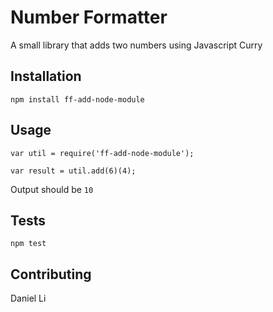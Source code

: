 Number Formatter
=========

A small library that adds two numbers using Javascript Curry

## Installation

  `npm install ff-add-node-module`

## Usage

    var util = require('ff-add-node-module');

    var result = util.add(6)(4);
  
  
  Output should be `10`


## Tests

  `npm test`

## Contributing
Daniel Li